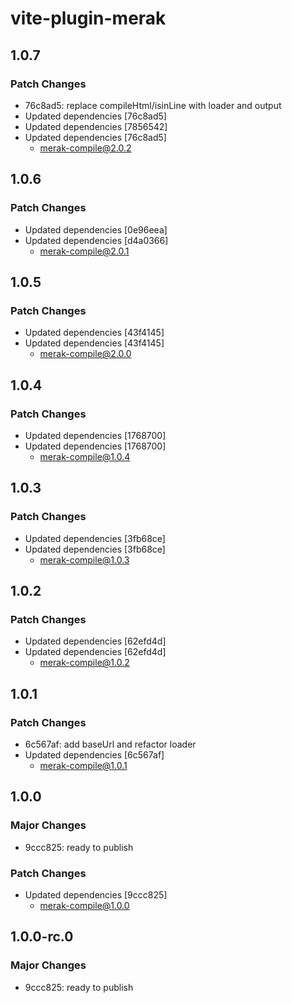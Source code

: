 # vite-plugin-merak

## 1.0.7

### Patch Changes

- 76c8ad5: replace compileHtml/isinLine with loader and output
- Updated dependencies [76c8ad5]
- Updated dependencies [7856542]
- Updated dependencies [76c8ad5]
  - merak-compile@2.0.2

## 1.0.6

### Patch Changes

- Updated dependencies [0e96eea]
- Updated dependencies [d4a0366]
  - merak-compile@2.0.1

## 1.0.5

### Patch Changes

- Updated dependencies [43f4145]
- Updated dependencies [43f4145]
  - merak-compile@2.0.0

## 1.0.4

### Patch Changes

- Updated dependencies [1768700]
- Updated dependencies [1768700]
  - merak-compile@1.0.4

## 1.0.3

### Patch Changes

- Updated dependencies [3fb68ce]
- Updated dependencies [3fb68ce]
  - merak-compile@1.0.3

## 1.0.2

### Patch Changes

- Updated dependencies [62efd4d]
- Updated dependencies [62efd4d]
  - merak-compile@1.0.2

## 1.0.1

### Patch Changes

- 6c567af: add baseUrl and refactor loader
- Updated dependencies [6c567af]
  - merak-compile@1.0.1

## 1.0.0

### Major Changes

- 9ccc825: ready to publish

### Patch Changes

- Updated dependencies [9ccc825]
  - merak-compile@1.0.0

## 1.0.0-rc.0

### Major Changes

- 9ccc825: ready to publish
